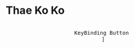 

# Thae Ko Ko


<div align = center>



<kbd> <br> KeyBinding Button <br> </kbd>]



</div>

[Button Shield]: https://img.shields.io/badge/Shield_Buttons-37a779?style=for-the-badge
